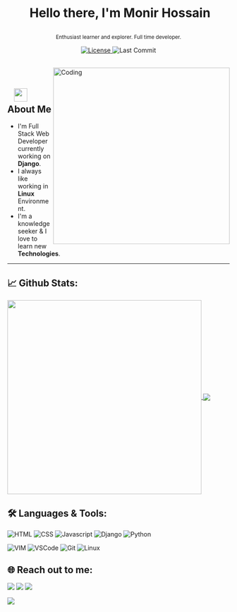 
# <p align="center">️ **Hello there, I'm Monir Hossain** </p>
<p align="center">️<small>Enthusiast learner and explorer. Full time developer.</small></p>

<p align="center">
<a href="https://github.com/pi3o1416/pi3o1416/blob/master/LICENSE">
<img alt="License" src="https://img.shields.io/github/license/pi3o1416/pi3o1416?color=brightgreen&label=LICENSE&logo=MIT"/>
</a>
<img alt="Last Commit" src="https://img.shields.io/github/last-commit/pi3o1416/pi3o1416?logo=markdown&label=LAST+UPDATE&color=29bf12&style=flat">
</p>
</br>
<img align="right" alt="Coding" width="400" src="https://media.giphy.com/media/Y4ak9Ki2GZCbJxAnJD/giphy.gif">
</br>

## &nbsp; &nbsp;<img src="https://media.giphy.com/media/WUlplcMpOCEmTGBtBW/giphy.gif" width="30"> **About Me**

- I'm Full Stack Web Developer currently working on **Django**.
- I always like working in **Linux** Environment.
- I'm a knowledge seeker & I love to learn new **Technologies**.

---

## 📈 **Github Stats:**

<a href="https://github.com/pi3o1416">
<img width="440" align="center" src="https://github-readme-stats.vercel.app/api?username=pi3o1416&show_icons=true&include_all_commits=true&theme=blue-green&count_private=true">
</a>
<a href="https://github.com/pi3o1416/github-readme-stats">
<img align="center" src="https://github-readme-stats.anuraghazra1.vercel.app/api/top-langs/?username=pi3o1416&layout=compact&theme=blue-green" />
</a>

</br>

## 🛠️ **Languages & Tools:**

![HTML](https://img.shields.io/badge/html%20-%23E34F26.svg?&style=for-the-badge&logo=html5&logoColor=white)
![CSS](https://img.shields.io/badge/css%20-%231572B6.svg?&style=for-the-badge&logo=css3&logoColor=white)
![Javascript](https://img.shields.io/badge/-Javascript-ffb400?style=for-the-badge&logo=javascript&logoColor=ffff3f)
![Django](https://img.shields.io/badge/-Django-blue?style=for-the-badge&logo=django)
![Python](https://img.shields.io/badge/-Python-green?&style=for-the-badge&logo=python&ogoColor=white)

![VIM](https://img.shields.io/badge/-Pycharm-019733?style=for-the-)
![VSCode](https://img.shields.io/badge/-vscode-007ACC?style=for-the-badge&logo=visual-studio-code)
![Git](https://img.shields.io/badge/git%20-%23F05032.svg?&style=for-the-badge&logo=git&logoColor=white)
![Linux](https://img.shields.io/badge/-linux-FCC624?style=for-the-badge&logo=linux&logoColor=black)

## 🌐 **Reach out to me:** ️

[<img src="https://img.shields.io/badge/LinkedIn-Monir%20Hossain-informational?style=for-the-badge&labelColor=black&logo=linkedin&logoColor=0077b5&&color=0077b5"/>][linkedin]
[<img src="https://img.shields.io/badge/Gmail-mmonir.m.29@gmail.com-informational?style=for-the-badge&labelColor=black&logoColor=d14836&logo=gmail&color=d14836"/>][gmail]
[<img src="https://img.shields.io/badge/Github-Monir%20Hossain-informational?style=for-the-badge&labelColor=black&logo=github&color=7d88e6"/>][github]

[<img src="https://img.shields.io/badge/Stackoverflow-Monir%20Hossain-informational?style=for-the-badge&labelColor=black&logo=stackoverflow&logoColor=FF9900&&color=FF9900"/>][stackoverflow]

<!-- Links of Definitions -->

[linkedin]: https://www.linkedin.com/in/pi3o1416
[gmail]: mailto:mmonir.m.29@gmail.com "Lets connect through email"
[github]: https://github.com/pi3o1416
[stackoverflow]: https://stackoverflow.com/users/20164364/pi3o1416
